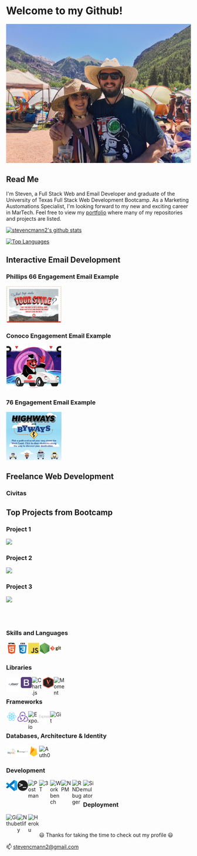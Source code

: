 
 # Welcome to my Github!

 ![Telluride Bluegrass Festival](https://github.com/stevencmann2/stevencmann2/blob/master/assets/telluride.jpeg)

## Read Me

I'm Steven, a Full Stack Web and Email Developer and graduate of the University of Texas Full Stack Web Development Bootcamp. As a Marketing Austomations Specialist, I'm looking forward to my new and exciting career in MarTech. Feel free to view my [portfolio](https://steven-mann-portfolio.netlify.app/) where many of my repositories and projects are listed. 



[![stevencmann2's github stats](https://github-readme-stats.vercel.app/api?username=stevencmann2&hide=issues,stars&show_icons=true&theme=algolia)](https://github.com/anuraghazra/github-readme-stats)

[![Top Languages](https://github-readme-stats.vercel.app/api/top-langs/?username=stevencmann2&layout=compact&theme=algolia)](https://github.com/anuraghazra/github-readme-stats)

## Interactive Email Development
### Phillips 66 Engagement Email Example
<a href="http://a571ed4cdc3544cf2802-05201760ac2cafb1744b21ae1246f625.r93.cf1.rackcdn.com/B2C/Entries/66WhatBlankSays.html">
  <img src="./assets/66-cover.png" width="30%" height="auto" />
</a>

### Conoco Engagement Email Example
<a href="https://531b51d89436e7b37a11-05201760ac2cafb1744b21ae1246f625.ssl.cf1.rackcdn.com/B2C/Entries/CON-GO-Pilot.html">
  <img src="./assets/CON-cover.png" width="30%" height="auto" />
</a>

### 76 Engagement Email Example
<a href="http://a571ed4cdc3544cf2802-05201760ac2cafb1744b21ae1246f625.r93.cf1.rackcdn.com/B2C/Entries/76PickPath.html">
 <img src="./assets/76-cover.png" width="30%" height="auto" />
</a>

## Freelance Web Development
### Civitas
<a href="https://civitas.netlify.app/">

</a>


## Top Projects from Bootcamp
### Project 1
<a href="https://github.com/stevencmann2/Level-Up">
  <img src="https://github-readme-stats.vercel.app/api/pin/?username=stevencmann2&repo=Level-Up&theme=algolia" />
</a>
<br/>

### Project 2
<a href="https://github.com/stevencmann2/Passport">
  <img src="https://github-readme-stats.vercel.app/api/pin/?username=stevencmann2&repo=Passport&theme=algolia" />
</a>
<br/>

### Project 3
<a href="https://github.com/stevencmann2/mobilePassport">
  <img src="https://github-readme-stats.vercel.app/api/pin/?username=stevencmann2&repo=mobilePassport&theme=algolia" />
</a>

</br></br>


### Skills and Languages
<img align="left" alt="HTML" width="30px" src="https://raw.githubusercontent.com/github/explore/361e2821e2dea67711cde99c9c40ed357061cf27/topics/html/html.png" />
<img align="left" alt="CSS" width="30px" src="https://raw.githubusercontent.com/github/explore/361e2821e2dea67711cde99c9c40ed357061cf27/topics/css/css.png" />
<img align="left" alt="JS" width="30px" src="https://raw.githubusercontent.com/github/explore/361e2821e2dea67711cde99c9c40ed357061cf27/topics/javascript/javascript.png" />
<img align="left" alt="NodeJS" width="30px" src="https://raw.githubusercontent.com/github/explore/361e2821e2dea67711cde99c9c40ed357061cf27/topics/nodejs/nodejs.png" />
<img align="left" alt="Git" width="30px" src="https://raw.githubusercontent.com/github/explore/80688e429a7d4ef2fca1e82350fe8e3517d3494d/topics/git/git.png" />

<br/> <br/>

### Libraries
<img align="left" alt="JQuery" width="40px" src="https://raw.githubusercontent.com/github/explore/361e2821e2dea67711cde99c9c40ed357061cf27/topics/jquery/jquery.png" />
<img align="left" alt="Bootstrap" width="30px" src="https://raw.githubusercontent.com/github/explore/361e2821e2dea67711cde99c9c40ed357061cf27/topics/bootstrap/bootstrap.png" />
<img align="left" alt="Chart.js" width="30px" src="https://camo.githubusercontent.com/ca884126d1d74829f36c8fa2e6947d8a411aed1f/68747470733a2f2f7777772e63686172746a732e6f72672f6d656469612f6c6f676f2d7469746c652e737667" />
<img align="left" alt="Victory" width="30px" src="https://raw.githubusercontent.com/FormidableLabs/formidable-oss-badges/master/src/assets/featuredLogos/victory.svg?sanitize=true" />
<img align="left" alt="Moment" width="30px" src="https://avatars0.githubusercontent.com/u/4129662?s=200&v=4" />

<br/> <br/>

### Frameworks
<img align="left" alt="React" width="30px" src="https://raw.githubusercontent.com/github/explore/361e2821e2dea67711cde99c9c40ed357061cf27/topics/react/react.png" />
<img align="left" alt="Redux" width="30px" src="https://raw.githubusercontent.com/github/explore/80688e429a7d4ef2fca1e82350fe8e3517d3494d/topics/redux/redux.png" />
<img align="left" alt="Expo.io" width="30px" src="https://cdn.jsdelivr.net/npm/simple-icons@v3/icons/expo.svg" />
<img align="left" alt="Express" width="30px" src="https://raw.githubusercontent.com/github/explore/80688e429a7d4ef2fca1e82350fe8e3517d3494d/topics/express/express.png" />
<img align="left" alt="Git" width="30px" src="https://handlebarsjs.com/images/handlebars_logo.png" />


<br/><br/>

### Databases, Architecture & Identity
<img align="left" alt="MySQL" width="30px" src="https://raw.githubusercontent.com/github/explore/80688e429a7d4ef2fca1e82350fe8e3517d3494d/topics/mysql/mysql.png"/>
<img align="left" alt="MongoDB" width="30px" src="https://raw.githubusercontent.com/github/explore/80688e429a7d4ef2fca1e82350fe8e3517d3494d/topics/mongodb/mongodb.png" />
<img align="left" alt="Firebase" width="30px" src="https://raw.githubusercontent.com/github/explore/80688e429a7d4ef2fca1e82350fe8e3517d3494d/topics/firebase/firebase.png" />
<img align="left" alt="Auth0" width="30px" src="https://avatars3.githubusercontent.com/u/2824157?s=200&v=4" />


<br/><br/>


### Development 

<img align="left" alt="Visual Studio Code" width="30px" src="https://raw.githubusercontent.com/github/explore/80688e429a7d4ef2fca1e82350fe8e3517d3494d/topics/visual-studio-code/visual-studio-code.png" />
<img align="left" alt="Terminal" width="30px" src="https://raw.githubusercontent.com/github/explore/80688e429a7d4ef2fca1e82350fe8e3517d3494d/topics/terminal/terminal.png" />
<img align="left" alt="Postman" width="30px" src="https://miro.medium.com/max/1024/1*fVBL9mtLJmHIH6YpU7WvHQ.png" />
<img align="left" alt="3T" width="30px" src="https://blog.robomongo.org/content/images/2016/01/enjoy.png" />
<img align="left" alt="Workbench" width="30px" src="https://miro.medium.com/proxy/0*Bf0lBPH7XGnfcDmD." />
<img align="left" alt="NPM" width="30px" src="https://cdn.freebiesupply.com/logos/thumbs/2x/npm-2-logo.png" />
<img align="left" alt="RNDebugger" width="30px" src="https://opencollective-production.s3-us-west-1.amazonaws.com/15fd6630-ff59-11e7-a77e-87408754420f.png" />
<img align="left" alt="Simulator" width="30px" src="https://miro.medium.com/max/500/1*QUmlH0_tRyjlbxVkSKtk3A.png" />

<br/><br/>

### Deployment

<img align="left" alt="Github" width="30px" src="https://github.githubassets.com/images/modules/logos_page/Octocat.png" />
<img align="left" alt="Netlify" width="30px" src="https://www.netlify.com/img/press/logos/logomark.png" />
<img align="left" alt="Heroku" width="30px" src="https://cdn.worldvectorlogo.com/logos/heroku.svg" />

<br/><br/>



:smiley: Thanks for taking the time to check out my profile :smiley:


📫 stevencmann2@gmail.com


<!--
**stevencmann2/stevencmann2** is a ✨ _special_ ✨ repository because its `README.md` (this file) appears on your GitHub profile.

Here are some ideas to get you started:

- 🔭 I’m currently working on ...
- 👯 I’m looking to collaborate on ...
- 🤔 I’m looking for help with ...
- 💬 Ask me about ...
- 😄 Pronouns: ...
- ⚡ Fun fact: ...
-->
